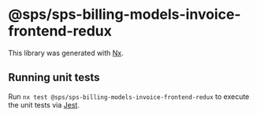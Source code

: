 # @sps/sps-billing-models-invoice-frontend-redux

This library was generated with [Nx](https://nx.dev).

## Running unit tests

Run `nx test @sps/sps-billing-models-invoice-frontend-redux` to execute the unit tests via [Jest](https://jestjs.io).
